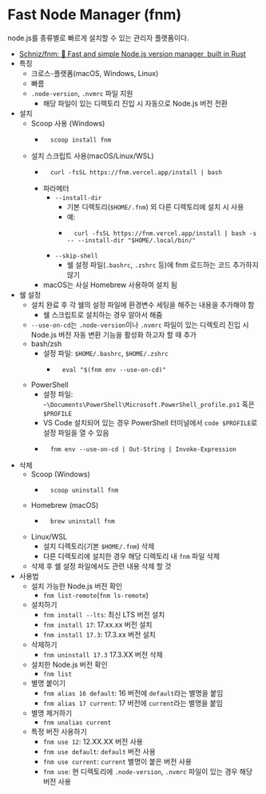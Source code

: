 # Fast Node Manager (fnm)
node.js를 종류별로 빠르게 설치할 수 있는 관리자 플랫폼이다.

- [Schniz/fnm: 🚀 Fast and simple Node.js version manager, built in Rust](https://github.com/Schniz/fnm)
- 특징
    - 크로스-플랫폼(macOS, Windows, Linux)
    - 빠름
    - `.node-version`, `.nvmrc` 파일 지원
        - 해당 파일이 있는 디렉토리 진입 시 자동으로 Node.js 버전 전환
- 설치
    - Scoop 사용 (Windows)
        - ```shell
            scoop install fnm
            ```
    - 설치 스크립트 사용(macOS/Linux/WSL)
        - ```shell
            curl -fsSL https://fnm.vercel.app/install | bash
            ```
        - 파라메터
            - `--install-dir`
                - 기본 디렉토리(`$HOME/.fnm`) 외 다른 디렉토리에 설치 시 사용
                - 예:
                - ```shell
                    curl -fsSL https://fnm.vercel.app/install | bash -s -- --install-dir "$HOME/.local/bin/"
                    ```
            - `--skip-shell`
                - 쉘 설정 파일(`.bashrc`, `.zshrc` 등)에 fnm 로드하는 코드 추가하지 않기
        - macOS는 사실 Homebrew 사용하여 설치 됨
- 쉘 설정
    - 설치 완료 후 각 쉘의 설정 파일에 환경변수 세팅을 해주는 내용을 추가해야 함
        - 쉘 스크립트로 설치하는 경우 알아서 해줌
    - `--use-on-cd`는 `.node-version`이나 `.nvmrc` 파일이 있는 디렉토리 진입 시 Node.js 버전 자동 변환 기능을 활성화 하고자 할 때 추가
    - bash/zsh
        - 설정 파일: `$HOME/.bashrc`, `$HOME/.zshrc`
            - ```shell
                eval "$(fnm env --use-on-cd)"
                ```
    - PowerShell
        - 설정 파일: `~\Documents\PowerShell\Microsoft.PowerShell_profile.ps1` 혹은 `$PROFILE`
        - VS Code 설치되어 있는 경우 PowerShell 터미널에서 `code $PROFILE`로 설정 파일을 열 수 있음
        - ```shell
            fnm env --use-on-cd | Out-String | Invoke-Expression
            ```
- 삭제
    - Scoop (Windows)
        - ```shell
            scoop uninstall fnm
            ```
    - Homebrew (macOS)
        - ```javascript
            brew uninstall fnm
            ```
    - Linux/WSL
        - 설치 디렉토리(기본 `$HOME/.fnm`) 삭제
        - 다른 디렉토리에 설치한 경우 해당 디렉토리 내 `fnm` 파일 삭제
    - 삭제 후 쉘 설정 파일에서도 관련 내용 삭제 할 것
- 사용법
    - 설치 가능한 Node.js 버전 확인
        - `fnm list-remote`(`fnm ls-remote`)
    - 설치하기
        - `fnm install --lts`: 최신 LTS 버전 설치
        - `fnm install 17`: 17.xx.xx 버전 설치
        - `fnm install 17.3`: 17.3.xx 버전 설치
    - 삭제하기
        - `fnm uninstall 17.3` 17.3.XX 버전 삭제
    - 설치한 Node.js 버전 확인
        - `fnm list`
    - 별명 붙이기
        - `fnm alias 16 default`: 16 버전에 `default`라는 별명을 붙임
        - `fnm alias 17 current`: 17 버전에 `current`라는 별명을 붙임
    - 별명 제거하기
        - `fnm unalias current`
    - 특정 버전 사용하기
        - `fnm use 12`: 12.XX.XX 버전 사용
        - `fnm use default`: `default` 버전 사용
        - `fnm use current`: `current` 별명이 붙은 버전 사용
        - `fnm use`: 현 디렉토리에 `.node-version`, `.nvmrc` 파일이 있는 경우 해당 버전 사용
